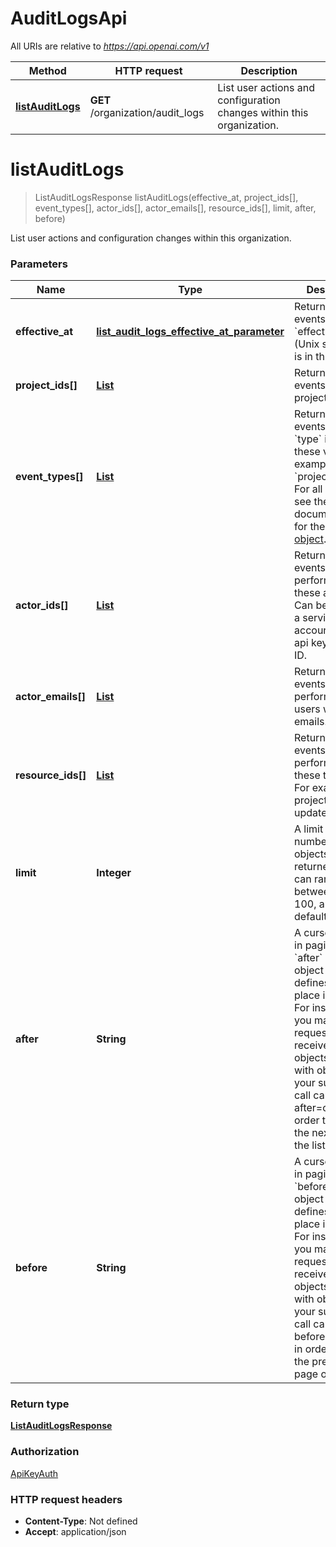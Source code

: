 # AuditLogsApi

All URIs are relative to *https://api.openai.com/v1*

| Method | HTTP request | Description |
|------------- | ------------- | -------------|
| [**listAuditLogs**](AuditLogsApi.md#listAuditLogs) | **GET** /organization/audit_logs | List user actions and configuration changes within this organization. |


<a name="listAuditLogs"></a>
# **listAuditLogs**
> ListAuditLogsResponse listAuditLogs(effective\_at, project\_ids\[\], event\_types\[\], actor\_ids\[\], actor\_emails\[\], resource\_ids\[\], limit, after, before)

List user actions and configuration changes within this organization.

### Parameters

|Name | Type | Description  | Notes |
|------------- | ------------- | ------------- | -------------|
| **effective\_at** | [**list_audit_logs_effective_at_parameter**](../Models/.md)| Return only events whose &#x60;effective_at&#x60; (Unix seconds) is in this range. | [optional] [default to null] |
| **project\_ids\[\]** | [**List**](../Models/String.md)| Return only events for these projects. | [optional] [default to null] |
| **event\_types\[\]** | [**List**](../Models/AuditLogEventType.md)| Return only events with a &#x60;type&#x60; in one of these values. For example, &#x60;project.created&#x60;. For all options, see the documentation for the [audit log object](/docs/api-reference/audit-logs/object). | [optional] [default to null] |
| **actor\_ids\[\]** | [**List**](../Models/String.md)| Return only events performed by these actors. Can be a user ID, a service account ID, or an api key tracking ID. | [optional] [default to null] |
| **actor\_emails\[\]** | [**List**](../Models/String.md)| Return only events performed by users with these emails. | [optional] [default to null] |
| **resource\_ids\[\]** | [**List**](../Models/String.md)| Return only events performed on these targets. For example, a project ID updated. | [optional] [default to null] |
| **limit** | **Integer**| A limit on the number of objects to be returned. Limit can range between 1 and 100, and the default is 20.  | [optional] [default to 20] |
| **after** | **String**| A cursor for use in pagination. &#x60;after&#x60; is an object ID that defines your place in the list. For instance, if you make a list request and receive 100 objects, ending with obj_foo, your subsequent call can include after&#x3D;obj_foo in order to fetch the next page of the list.  | [optional] [default to null] |
| **before** | **String**| A cursor for use in pagination. &#x60;before&#x60; is an object ID that defines your place in the list. For instance, if you make a list request and receive 100 objects, starting with obj_foo, your subsequent call can include before&#x3D;obj_foo in order to fetch the previous page of the list.  | [optional] [default to null] |

### Return type

[**ListAuditLogsResponse**](../Models/ListAuditLogsResponse.md)

### Authorization

[ApiKeyAuth](../README.md#ApiKeyAuth)

### HTTP request headers

- **Content-Type**: Not defined
- **Accept**: application/json

